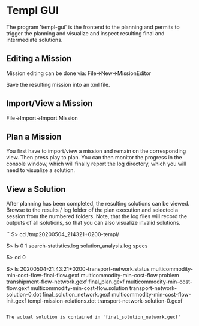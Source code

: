 # Templ GUI

The program 'templ-gui' is the frontend to the planning and permits to trigger the planning and visualize and inspect resulting final and intermediate solutions.

## Editing a Mission

Mission editing can be done via:
File->New->MissionEditor

Save the resulting mission into an xml file.

## Import/View a Mission
File->Import->Import Mission

## Plan a Mission
You first have to import/view a mission and remain on the corresponding view.
Then press play to plan.
You can then monitor the progress in the console window, which will finally report the log directory,
which you will need to visualize a solution.

## View a Solution
After planning has been completed, the resulting solutions can be viewed.
Browse to the results / log folder of the plan execution and selected a session from the numbered folders.
Note, that the log files will record the outputs of all solutions, so that you can also visualize invalid solutions.

``
$> cd /tmp20200504_214321+0200-templ/

$> ls
0  1  search-statistics.log  solution_analysis.log  specs

$> cd 0

$> ls
20200504-21:43:21+0200-transport-network.status
multicommodity-min-cost-flow-final-flow.gexf
multicommodity-min-cost-flow.problem
transhipment-flow-network.gexf
final_plan.gexf
multicommodity-min-cost-flow.gexf
multicommodity-min-cost-flow.solution
transport-network-solution-0.dot
final_solution_network.gexf
multicommodity-min-cost-flow-init.gexf
templ-mission-relations.dot
transport-network-solution-0.gexf
```

The actual solution is contained in 'final_solution_network.gexf'
